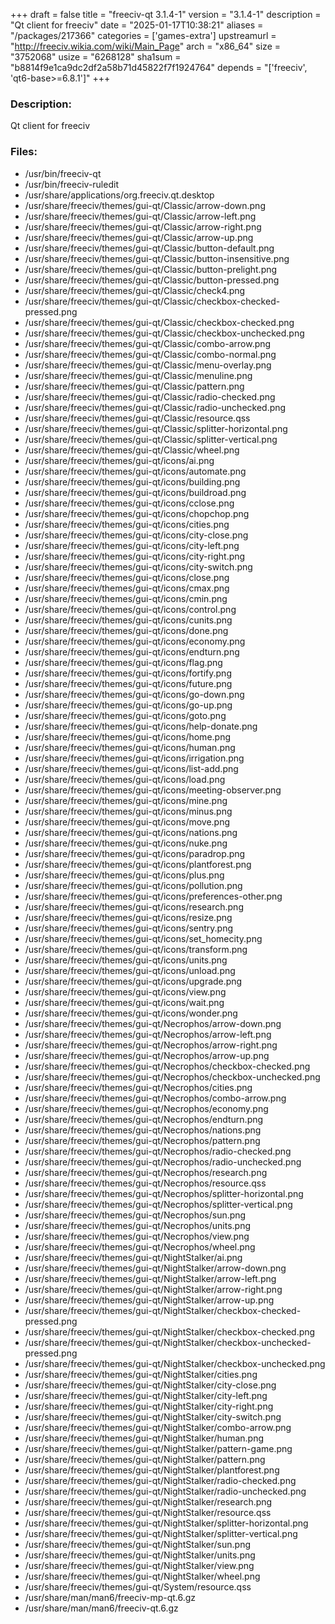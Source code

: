 +++
draft = false
title = "freeciv-qt 3.1.4-1"
version = "3.1.4-1"
description = "Qt client for freeciv"
date = "2025-01-17T10:38:21"
aliases = "/packages/217366"
categories = ['games-extra']
upstreamurl = "http://freeciv.wikia.com/wiki/Main_Page"
arch = "x86_64"
size = "3752068"
usize = "6268128"
sha1sum = "b8814f9e1ca9dc2df2a58b71d45822f7f1924764"
depends = "['freeciv', 'qt6-base>=6.8.1']"
+++
### Description: 
Qt client for freeciv

### Files: 
* /usr/bin/freeciv-qt
* /usr/bin/freeciv-ruledit
* /usr/share/applications/org.freeciv.qt.desktop
* /usr/share/freeciv/themes/gui-qt/Classic/arrow-down.png
* /usr/share/freeciv/themes/gui-qt/Classic/arrow-left.png
* /usr/share/freeciv/themes/gui-qt/Classic/arrow-right.png
* /usr/share/freeciv/themes/gui-qt/Classic/arrow-up.png
* /usr/share/freeciv/themes/gui-qt/Classic/button-default.png
* /usr/share/freeciv/themes/gui-qt/Classic/button-insensitive.png
* /usr/share/freeciv/themes/gui-qt/Classic/button-prelight.png
* /usr/share/freeciv/themes/gui-qt/Classic/button-pressed.png
* /usr/share/freeciv/themes/gui-qt/Classic/check4.png
* /usr/share/freeciv/themes/gui-qt/Classic/checkbox-checked-pressed.png
* /usr/share/freeciv/themes/gui-qt/Classic/checkbox-checked.png
* /usr/share/freeciv/themes/gui-qt/Classic/checkbox-unchecked.png
* /usr/share/freeciv/themes/gui-qt/Classic/combo-arrow.png
* /usr/share/freeciv/themes/gui-qt/Classic/combo-normal.png
* /usr/share/freeciv/themes/gui-qt/Classic/menu-overlay.png
* /usr/share/freeciv/themes/gui-qt/Classic/menuline.png
* /usr/share/freeciv/themes/gui-qt/Classic/pattern.png
* /usr/share/freeciv/themes/gui-qt/Classic/radio-checked.png
* /usr/share/freeciv/themes/gui-qt/Classic/radio-unchecked.png
* /usr/share/freeciv/themes/gui-qt/Classic/resource.qss
* /usr/share/freeciv/themes/gui-qt/Classic/splitter-horizontal.png
* /usr/share/freeciv/themes/gui-qt/Classic/splitter-vertical.png
* /usr/share/freeciv/themes/gui-qt/Classic/wheel.png
* /usr/share/freeciv/themes/gui-qt/icons/ai.png
* /usr/share/freeciv/themes/gui-qt/icons/automate.png
* /usr/share/freeciv/themes/gui-qt/icons/building.png
* /usr/share/freeciv/themes/gui-qt/icons/buildroad.png
* /usr/share/freeciv/themes/gui-qt/icons/cclose.png
* /usr/share/freeciv/themes/gui-qt/icons/chopchop.png
* /usr/share/freeciv/themes/gui-qt/icons/cities.png
* /usr/share/freeciv/themes/gui-qt/icons/city-close.png
* /usr/share/freeciv/themes/gui-qt/icons/city-left.png
* /usr/share/freeciv/themes/gui-qt/icons/city-right.png
* /usr/share/freeciv/themes/gui-qt/icons/city-switch.png
* /usr/share/freeciv/themes/gui-qt/icons/close.png
* /usr/share/freeciv/themes/gui-qt/icons/cmax.png
* /usr/share/freeciv/themes/gui-qt/icons/cmin.png
* /usr/share/freeciv/themes/gui-qt/icons/control.png
* /usr/share/freeciv/themes/gui-qt/icons/cunits.png
* /usr/share/freeciv/themes/gui-qt/icons/done.png
* /usr/share/freeciv/themes/gui-qt/icons/economy.png
* /usr/share/freeciv/themes/gui-qt/icons/endturn.png
* /usr/share/freeciv/themes/gui-qt/icons/flag.png
* /usr/share/freeciv/themes/gui-qt/icons/fortify.png
* /usr/share/freeciv/themes/gui-qt/icons/future.png
* /usr/share/freeciv/themes/gui-qt/icons/go-down.png
* /usr/share/freeciv/themes/gui-qt/icons/go-up.png
* /usr/share/freeciv/themes/gui-qt/icons/goto.png
* /usr/share/freeciv/themes/gui-qt/icons/help-donate.png
* /usr/share/freeciv/themes/gui-qt/icons/home.png
* /usr/share/freeciv/themes/gui-qt/icons/human.png
* /usr/share/freeciv/themes/gui-qt/icons/irrigation.png
* /usr/share/freeciv/themes/gui-qt/icons/list-add.png
* /usr/share/freeciv/themes/gui-qt/icons/load.png
* /usr/share/freeciv/themes/gui-qt/icons/meeting-observer.png
* /usr/share/freeciv/themes/gui-qt/icons/mine.png
* /usr/share/freeciv/themes/gui-qt/icons/minus.png
* /usr/share/freeciv/themes/gui-qt/icons/move.png
* /usr/share/freeciv/themes/gui-qt/icons/nations.png
* /usr/share/freeciv/themes/gui-qt/icons/nuke.png
* /usr/share/freeciv/themes/gui-qt/icons/paradrop.png
* /usr/share/freeciv/themes/gui-qt/icons/plantforest.png
* /usr/share/freeciv/themes/gui-qt/icons/plus.png
* /usr/share/freeciv/themes/gui-qt/icons/pollution.png
* /usr/share/freeciv/themes/gui-qt/icons/preferences-other.png
* /usr/share/freeciv/themes/gui-qt/icons/research.png
* /usr/share/freeciv/themes/gui-qt/icons/resize.png
* /usr/share/freeciv/themes/gui-qt/icons/sentry.png
* /usr/share/freeciv/themes/gui-qt/icons/set_homecity.png
* /usr/share/freeciv/themes/gui-qt/icons/transform.png
* /usr/share/freeciv/themes/gui-qt/icons/units.png
* /usr/share/freeciv/themes/gui-qt/icons/unload.png
* /usr/share/freeciv/themes/gui-qt/icons/upgrade.png
* /usr/share/freeciv/themes/gui-qt/icons/view.png
* /usr/share/freeciv/themes/gui-qt/icons/wait.png
* /usr/share/freeciv/themes/gui-qt/icons/wonder.png
* /usr/share/freeciv/themes/gui-qt/Necrophos/arrow-down.png
* /usr/share/freeciv/themes/gui-qt/Necrophos/arrow-left.png
* /usr/share/freeciv/themes/gui-qt/Necrophos/arrow-right.png
* /usr/share/freeciv/themes/gui-qt/Necrophos/arrow-up.png
* /usr/share/freeciv/themes/gui-qt/Necrophos/checkbox-checked.png
* /usr/share/freeciv/themes/gui-qt/Necrophos/checkbox-unchecked.png
* /usr/share/freeciv/themes/gui-qt/Necrophos/cities.png
* /usr/share/freeciv/themes/gui-qt/Necrophos/combo-arrow.png
* /usr/share/freeciv/themes/gui-qt/Necrophos/economy.png
* /usr/share/freeciv/themes/gui-qt/Necrophos/endturn.png
* /usr/share/freeciv/themes/gui-qt/Necrophos/nations.png
* /usr/share/freeciv/themes/gui-qt/Necrophos/pattern.png
* /usr/share/freeciv/themes/gui-qt/Necrophos/radio-checked.png
* /usr/share/freeciv/themes/gui-qt/Necrophos/radio-unchecked.png
* /usr/share/freeciv/themes/gui-qt/Necrophos/research.png
* /usr/share/freeciv/themes/gui-qt/Necrophos/resource.qss
* /usr/share/freeciv/themes/gui-qt/Necrophos/splitter-horizontal.png
* /usr/share/freeciv/themes/gui-qt/Necrophos/splitter-vertical.png
* /usr/share/freeciv/themes/gui-qt/Necrophos/sun.png
* /usr/share/freeciv/themes/gui-qt/Necrophos/units.png
* /usr/share/freeciv/themes/gui-qt/Necrophos/view.png
* /usr/share/freeciv/themes/gui-qt/Necrophos/wheel.png
* /usr/share/freeciv/themes/gui-qt/NightStalker/ai.png
* /usr/share/freeciv/themes/gui-qt/NightStalker/arrow-down.png
* /usr/share/freeciv/themes/gui-qt/NightStalker/arrow-left.png
* /usr/share/freeciv/themes/gui-qt/NightStalker/arrow-right.png
* /usr/share/freeciv/themes/gui-qt/NightStalker/arrow-up.png
* /usr/share/freeciv/themes/gui-qt/NightStalker/checkbox-checked-pressed.png
* /usr/share/freeciv/themes/gui-qt/NightStalker/checkbox-checked.png
* /usr/share/freeciv/themes/gui-qt/NightStalker/checkbox-unchecked-pressed.png
* /usr/share/freeciv/themes/gui-qt/NightStalker/checkbox-unchecked.png
* /usr/share/freeciv/themes/gui-qt/NightStalker/cities.png
* /usr/share/freeciv/themes/gui-qt/NightStalker/city-close.png
* /usr/share/freeciv/themes/gui-qt/NightStalker/city-left.png
* /usr/share/freeciv/themes/gui-qt/NightStalker/city-right.png
* /usr/share/freeciv/themes/gui-qt/NightStalker/city-switch.png
* /usr/share/freeciv/themes/gui-qt/NightStalker/combo-arrow.png
* /usr/share/freeciv/themes/gui-qt/NightStalker/human.png
* /usr/share/freeciv/themes/gui-qt/NightStalker/pattern-game.png
* /usr/share/freeciv/themes/gui-qt/NightStalker/pattern.png
* /usr/share/freeciv/themes/gui-qt/NightStalker/plantforest.png
* /usr/share/freeciv/themes/gui-qt/NightStalker/radio-checked.png
* /usr/share/freeciv/themes/gui-qt/NightStalker/radio-unchecked.png
* /usr/share/freeciv/themes/gui-qt/NightStalker/research.png
* /usr/share/freeciv/themes/gui-qt/NightStalker/resource.qss
* /usr/share/freeciv/themes/gui-qt/NightStalker/splitter-horizontal.png
* /usr/share/freeciv/themes/gui-qt/NightStalker/splitter-vertical.png
* /usr/share/freeciv/themes/gui-qt/NightStalker/sun.png
* /usr/share/freeciv/themes/gui-qt/NightStalker/units.png
* /usr/share/freeciv/themes/gui-qt/NightStalker/view.png
* /usr/share/freeciv/themes/gui-qt/NightStalker/wheel.png
* /usr/share/freeciv/themes/gui-qt/System/resource.qss
* /usr/share/man/man6/freeciv-mp-qt.6.gz
* /usr/share/man/man6/freeciv-qt.6.gz
